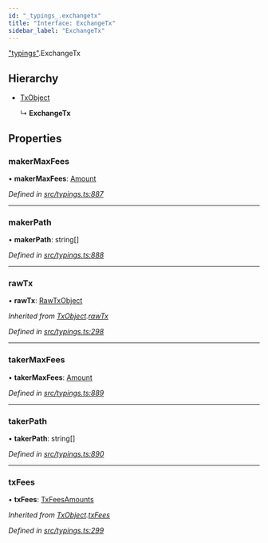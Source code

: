 ```yaml
---
id: "_typings_.exchangetx"
title: "Interface: ExchangeTx"
sidebar_label: "ExchangeTx"
---
```


["typings"](../modules/_typings_.md).ExchangeTx

## Hierarchy

* [TxObject](_typings_.txobject.md)

  ↳ **ExchangeTx**

## Properties

### makerMaxFees

•  **makerMaxFees**: [Amount](_typings_.amount.md)

*Defined in [src/typings.ts:887](https://github.com/trustlines-protocol/clientlib/blob/8b30ce1/src/typings.ts#L887)*

___

### makerPath

•  **makerPath**: string[]

*Defined in [src/typings.ts:888](https://github.com/trustlines-protocol/clientlib/blob/8b30ce1/src/typings.ts#L888)*

___

### rawTx

•  **rawTx**: [RawTxObject](_typings_.rawtxobject.md)

*Inherited from [TxObject](_typings_.txobject.md).[rawTx](_typings_.txobject.md#rawtx)*

*Defined in [src/typings.ts:298](https://github.com/trustlines-protocol/clientlib/blob/8b30ce1/src/typings.ts#L298)*

___

### takerMaxFees

•  **takerMaxFees**: [Amount](_typings_.amount.md)

*Defined in [src/typings.ts:889](https://github.com/trustlines-protocol/clientlib/blob/8b30ce1/src/typings.ts#L889)*

___

### takerPath

•  **takerPath**: string[]

*Defined in [src/typings.ts:890](https://github.com/trustlines-protocol/clientlib/blob/8b30ce1/src/typings.ts#L890)*

___

### txFees

•  **txFees**: [TxFeesAmounts](_typings_.txfeesamounts.md)

*Inherited from [TxObject](_typings_.txobject.md).[txFees](_typings_.txobject.md#txfees)*

*Defined in [src/typings.ts:299](https://github.com/trustlines-protocol/clientlib/blob/8b30ce1/src/typings.ts#L299)*
